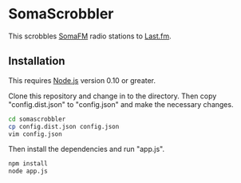 SomaScrobbler
=============

This scrobbles [SomaFM](http://somafm.com/) radio stations to
[Last.fm](http://www.last.fm/).

## Installation

This requires [Node.js](http://nodejs.org/) version 0.10 or greater.

Clone this repository and change in to the directory.
Then copy "config.dist.json" to "config.json" and make the necessary
changes.

```bash
cd somascrobbler
cp config.dist.json config.json
vim config.json
```

Then install the dependencies and run "app.js".

```bash
npm install
node app.js
```
